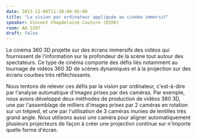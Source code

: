 ```yaml
---
date: 2013-12-06T11:30:00-05:00
title: "La vision par ordinateur appliquée au cinéma immersif"
speaker: Vincent Chapdelaine-Couture (DIRO)
room: AA-1207
draft: false
---
```


Le cinéma 360 3D projette sur des écrans immersifs des vidéos qui fournissent de l'information sur la profondeur de la scène tout autour des spectateurs.
Ce type de cinéma comporte des défis liés notamment au tournage de vidéos 360 3D de scènes dynamiques et à la projection sur des écrans courbes très réfléchissants.

Nous tentons de relever ces défis par la vision par ordinateur, c'est-à-dire par l'analyse automatique d'images prises par des caméras.
Par exemple, nous avons développé deux méthodes de production de vidéos 360 3D, une par l'assemblage de milliers d'images prises par 2 caméras en rotation sur un trépied, et une par l'utilisation de 3 caméras munies de lentilles très grand angle.
Nous utilisons aussi une caméra pour aligner automatiquement plusieurs projecteurs de façon à créer une projection continue sur n'importe quelle forme d'écran.

<!--more-->
